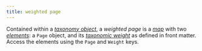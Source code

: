 ```yaml
---
title: weighted page
---
```


Contained within a [_taxonomy object_](g), a _weighted page_ is a [_map_](g) with two [_elements_](g): a `Page` object, and its [_taxonomic weight_](g) as defined in front matter. Access the elements using the `Page` and `Weight` keys.
